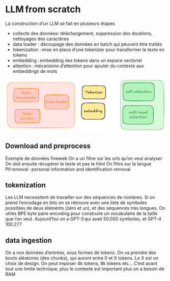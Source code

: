 # LLM from scratch
La construction d’un LLM se fait en plusieurs étapes

- collecte des données: téléchargement, suppression des doublons, nettoyages des caractères
- data loader : découpage des données en batch qui peuvent être traités
- tokenization : mise en place d’une tokenizer pour transformer le texte en tokens
- embedding : embedding des tokens dans un espace vectoriel
- attention : mécanisme d’attention pour ajouter du contexte aux embeddings de mots

[![](./overview.png)](./overview.png)

## Download and preprocess
Exemple de données fineweb
On a un filtre sur les urls qu’on veut analyser
On doit ensuite récupérer le texte et pas le html
On filtre sur la langue
PII removal : personal information and identification removal

## tokenization
Les LLM necessitent de travailler sur des séquences de nombres. 
Si on prend l’encodage en bits on se retrouve avec une liste de symboles possibles de deux éléménts (zéro et un), et des séquences très longues.
On utiles BPE byte paire encoding pour construire un vocabulaire de la taille que l’on veut. Aujourd’hui on a GPT-3 qui avait 50.000 symboles, et GPT-4 100.277

## data ingestion
On a nos données d’entrées, sous formes de tokens. On va prendre des bouts aléatoires (des chunks), qui auront entre 0 et X tokens. Le X est un choix de design. On peut imposer 4k tokens, 8k tokens etc...
C’est avant tout une limite technique, plus le contexte est important plus on a besoin de RAM
